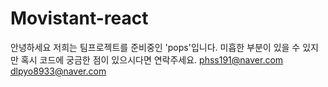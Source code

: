 # Movistant-react

안녕하세요 저희는 팀프로젝트를 준비중인 'pops'입니다.
미흡한 부분이 있을 수 있지만 혹시 코드에 궁금한 점이 있으시다면 연락주세요.
phss191@naver.com
dlpyo8933@naver.com
